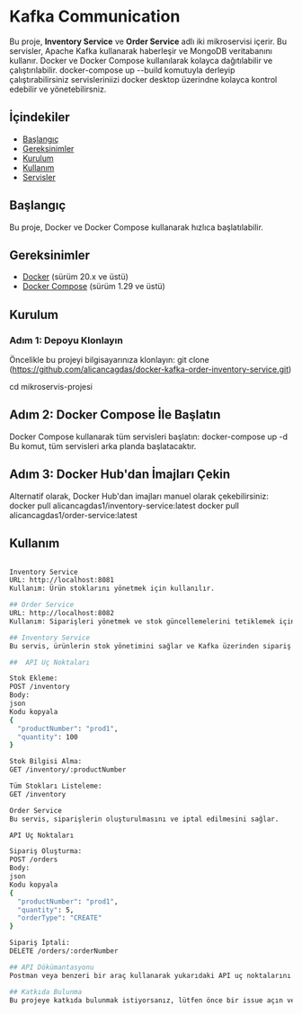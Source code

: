 # Kafka Communication

Bu proje, **Inventory Service** ve **Order Service** adlı iki mikroservisi içerir. Bu servisler, Apache Kafka kullanarak haberleşir ve MongoDB veritabanını kullanır. Docker ve Docker Compose kullanılarak kolayca dağıtılabilir ve çalıştırılabilir. docker-compose up --build komutuyla derleyip çalıştırabilirsiniz servisleriniizi docker desktop üzerindne kolayca kontrol edebilir ve yönetebilirsniz. 

## İçindekiler

- [Başlangıç](#başlangıç)
- [Gereksinimler](#gereksinimler)
- [Kurulum](#kurulum)
- [Kullanım](#kullanım)
- [Servisler](#servisler)


## Başlangıç

Bu proje, Docker ve Docker Compose kullanarak hızlıca başlatılabilir. 

## Gereksinimler

- [Docker](https://www.docker.com/products/docker-desktop) (sürüm 20.x ve üstü)
- [Docker Compose](https://docs.docker.com/compose/install/) (sürüm 1.29 ve üstü)

## Kurulum

### Adım 1: Depoyu Klonlayın

Öncelikle bu projeyi bilgisayarınıza klonlayın:
git clone (https://github.com/alicancagdas/docker-kafka-order-inventory-service.git)

cd mikroservis-projesi

## Adım 2: Docker Compose İle Başlatın
Docker Compose kullanarak tüm servisleri başlatın:
docker-compose up -d
Bu komut, tüm servisleri arka planda başlatacaktır.

## Adım 3: Docker Hub'dan İmajları Çekin
Alternatif olarak, Docker Hub'dan imajları manuel olarak çekebilirsiniz:
docker pull alicancagdas1/inventory-service:latest
docker pull alicancagdas1/order-service:latest


## Kullanım
```bash

Inventory Service
URL: http://localhost:8081
Kullanım: Ürün stoklarını yönetmek için kullanılır.

## Order Service
URL: http://localhost:8082
Kullanım: Siparişleri yönetmek ve stok güncellemelerini tetiklemek için kullanılır.

## Inventory Service
Bu servis, ürünlerin stok yönetimini sağlar ve Kafka üzerinden sipariş güncellemelerini dinler.

##  API Uç Noktaları

Stok Ekleme:
POST /inventory
Body:
json
Kodu kopyala
{
  "productNumber": "prod1",
  "quantity": 100
}

Stok Bilgisi Alma:
GET /inventory/:productNumber

Tüm Stokları Listeleme:
GET /inventory

Order Service
Bu servis, siparişlerin oluşturulmasını ve iptal edilmesini sağlar.

API Uç Noktaları

Sipariş Oluşturma:
POST /orders
Body:
json
Kodu kopyala
{
  "productNumber": "prod1",
  "quantity": 5,
  "orderType": "CREATE"
}

Sipariş İptali:
DELETE /orders/:orderNumber

## API Dökümantasyonu
Postman veya benzeri bir araç kullanarak yukarıdaki API uç noktalarını test edebilirsiniz. Detaylı projelerde API dökümantasyonu ilerleyen zamanlarda eklenecektir.

## Katkıda Bulunma
Bu projeye katkıda bulunmak istiyorsanız, lütfen önce bir issue açın veya pull request gönderin.
